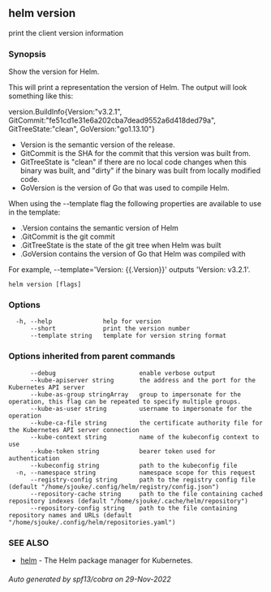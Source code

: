 ## helm version

print the client version information

### Synopsis


Show the version for Helm.

This will print a representation the version of Helm.
The output will look something like this:

version.BuildInfo{Version:"v3.2.1", GitCommit:"fe51cd1e31e6a202cba7dead9552a6d418ded79a", GitTreeState:"clean", GoVersion:"go1.13.10"}

- Version is the semantic version of the release.
- GitCommit is the SHA for the commit that this version was built from.
- GitTreeState is "clean" if there are no local code changes when this binary was
  built, and "dirty" if the binary was built from locally modified code.
- GoVersion is the version of Go that was used to compile Helm.

When using the --template flag the following properties are available to use in
the template:

- .Version contains the semantic version of Helm
- .GitCommit is the git commit
- .GitTreeState is the state of the git tree when Helm was built
- .GoVersion contains the version of Go that Helm was compiled with

For example, --template='Version: {{.Version}}' outputs 'Version: v3.2.1'.


```
helm version [flags]
```

### Options

```
  -h, --help              help for version
      --short             print the version number
      --template string   template for version string format
```

### Options inherited from parent commands

```
      --debug                       enable verbose output
      --kube-apiserver string       the address and the port for the Kubernetes API server
      --kube-as-group stringArray   group to impersonate for the operation, this flag can be repeated to specify multiple groups.
      --kube-as-user string         username to impersonate for the operation
      --kube-ca-file string         the certificate authority file for the Kubernetes API server connection
      --kube-context string         name of the kubeconfig context to use
      --kube-token string           bearer token used for authentication
      --kubeconfig string           path to the kubeconfig file
  -n, --namespace string            namespace scope for this request
      --registry-config string      path to the registry config file (default "/home/sjouke/.config/helm/registry/config.json")
      --repository-cache string     path to the file containing cached repository indexes (default "/home/sjouke/.cache/helm/repository")
      --repository-config string    path to the file containing repository names and URLs (default "/home/sjouke/.config/helm/repositories.yaml")
```

### SEE ALSO

* [helm](helm.md)	 - The Helm package manager for Kubernetes.

###### Auto generated by spf13/cobra on 29-Nov-2022
